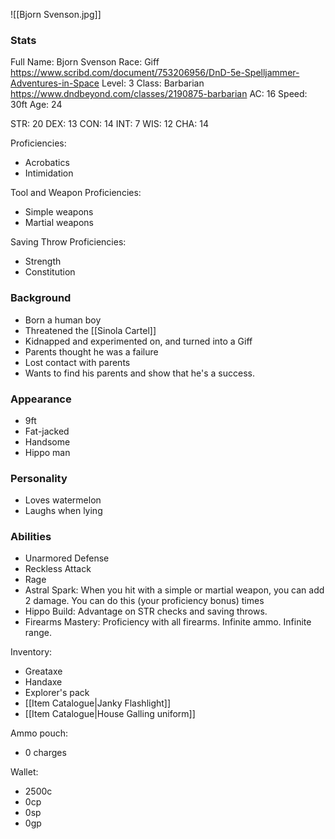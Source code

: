 ![[Bjorn Svenson.jpg]]
### Stats
Full Name: Bjorn Svenson
Race: Giff
	https://www.scribd.com/document/753206956/DnD-5e-Spelljammer-Adventures-in-Space
Level: 3
Class: Barbarian
	https://www.dndbeyond.com/classes/2190875-barbarian
AC: 16
Speed: 30ft
Age: 24

STR: 20
DEX: 13
CON: 14
INT: 7
WIS: 12
CHA: 14

Proficiencies:
- Acrobatics
- Intimidation

Tool and Weapon Proficiencies:
- Simple weapons
- Martial weapons

Saving Throw Proficiencies:
- Strength
- Constitution

### Background
- Born a human boy
- Threatened the [[Sinola Cartel]]
- Kidnapped and experimented on, and turned into a Giff
- Parents thought he was a failure
- Lost contact with parents
- Wants to find his parents and show that he's a success. 

### Appearance
- 9ft
- Fat-jacked
- Handsome
- Hippo man

### Personality
- Loves watermelon
- Laughs when lying

### Abilities
- Unarmored Defense
- Reckless Attack
- Rage
- Astral Spark: When you hit with a simple or martial weapon, you can add 2 damage. You can do this (your proficiency bonus) times
- Hippo Build: Advantage on STR checks and saving throws.
- Firearms Mastery: Proficiency with all firearms. Infinite ammo. Infinite range. 

Inventory:
- Greataxe
- Handaxe
- Explorer's pack
- [[Item Catalogue|Janky Flashlight]]
- [[Item Catalogue|House Galling uniform]]

Ammo pouch:
- 0 charges

Wallet:
- 2500c
- 0cp
- 0sp
- 0gp
